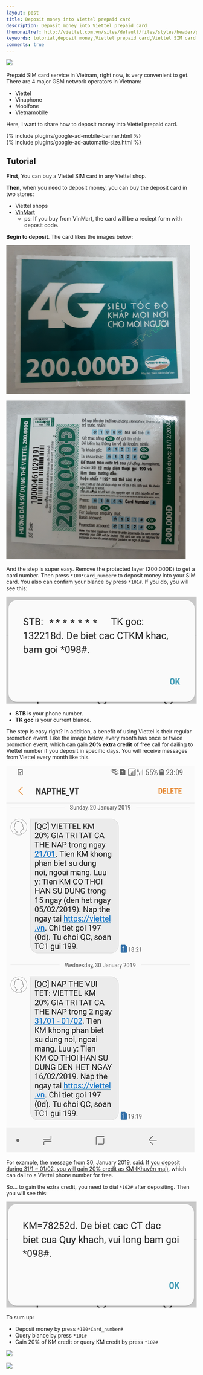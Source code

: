 ```yaml
---
layout: post
title: Deposit money into Viettel prepaid card
description: Deposit money into Viettel prepaid card
thumbnailref: http://viettel.com.vn/sites/default/files/styles/header/public/shutterstock_258562604_0.jpg
keywords: tutorial,deposit money,Viettel prepaid card,Viettel SIM card
comments: true
---
```


![](http://viettel.com.vn/sites/default/files/styles/header/public/shutterstock_258562604_0.jpg)

Prepaid SIM card service in Vietnam, right now, is very convenient to get. There are 4 major GSM network operators in Vietnam:

* Viettel
* Vinaphone
* Mobifone
* Vietnamobile

Here, I want to share how to deposit money into Viettel prepaid card.

<div class="col-12 my-3 mobile-banner">{% include plugins/google-ad-mobile-banner.html %}</div>
<div class="col-12 my-3 desktop-banner">{% include plugins/google-ad-automatic-size.html %}</div>

## Tutorial

**First**, You can buy a Viettel SIM card in any Viettel shop.

**Then**, when you need to deposit money, you can buy the deposit card in two stores:

* Viettel shops
* [VinMart](/2019/01/23/vingroup-the-biggest-enterprise-in-vietnam.html#commerce)
  * ps: If you buy from VinMart, the card will be a reciept form with deposit code.

**Begin to deposit**. The card likes the images below:

![Viettel prepaid card front face](/assets/images/2019/viettel-prepaid-card-deposit-1.png)

![Viettel prepaid card bace face](/assets/images/2019/viettel-prepaid-card-deposit-2.png)

And the step is super easy. Remove the protected layer (200.000Đ) to get a card number. Then press `*100*Card_number#` to deposit money into your SIM card. You also can confirm your blance by press `*101#`. If you do, you will see this:

![Viettel prepaid card deposit money](/assets/images/2019/viettel-prepaid-card-deposit-3.png)

* **STB** is your phone number.
* **TK goc** is your current blance.

The step is easy right? In addition, a benefit of using Viettel is their regular promotion event. Like the image below, every month has once or twice promotion event, which can gain **20% extra credit** of free call for dailing to Viettel number if you deposit in specific days. You will receive messages from Viettel every month like this.

![Viettel prepaid card advertisment](/assets/images/2019/viettel-prepaid-card-deposit-5.jpg)

For example, the message from 30, January 2019, said: <u>If you deposit during 31/1 ~ 01/02, you will gain 20% credit as KM (Khuyến mại)</u>, which can dail to a Viettel phone number for free.

So... to gain the extra credit, you need to dial `*102#` after depositing. Then you will see this:

![Viettel prepaid card Khuyến mại](/assets/images/2019/viettel-prepaid-card-deposit-4.png)

To sum up:

* Deposit money by press `*100*Card_number#`
* Query blance by press `*101#`
* Gain 20% of KM credit or query KM credit by press `*102#`

![](http://viettel.com.vn/images/viettel_logo-vi.png)

![](http://viettel.com.vn/sites/default/files/styles/card/public/img_8258.jpg)